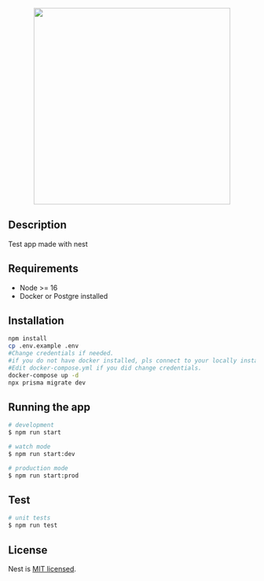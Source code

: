 <p align="center"><img src="https://stickeryouwant.com.ua/src/apps/admin/files/product-photo-1616949258925.png" width="400"></p>


## Description

Test app made with nest

## Requirements
<ul>
  <li>Node >= 16</li>
  <li>Docker or Postgre installed</li>
</ul>

## Installation

```bash
npm install
cp .env.example .env
#Change credentials if needed.
#if you do not have docker installed, pls connect to your locally installed postgres
#Edit docker-compose.yml if you did change credentials.
docker-compose up -d
npx prisma migrate dev
```


## Running the app

```bash
# development
$ npm run start

# watch mode
$ npm run start:dev

# production mode
$ npm run start:prod
```

## Test

```bash
# unit tests
$ npm run test
```


## License

Nest is [MIT licensed](LICENSE).
